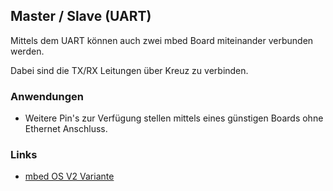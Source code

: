 ## Master / Slave (UART)

Mittels dem UART können auch zwei mbed Board miteinander verbunden werden.

Dabei sind die TX/RX Leitungen über Kreuz zu verbinden.

### Anwendungen

*   Weitere Pin&#039;s zur Verfügung stellen mittels eines günstigen Boards ohne Ethernet Anschluss.

### Links

*  [mbed OS V2 Variante](https://developer.mbed.org/compiler/#import:/teams/smdiotkit1ch/code/SerialMaster/)
